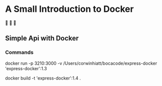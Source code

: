 # A Small Introduction to Docker 

🐳  🐳  🐳

## Simple Api with Docker

### Commands 

docker run -p 3210:3000 -v /Users/corwinhiatt/bocacode/express-docker 'express-docker':1.3

 docker build -t 'express-docker':1.4 .             